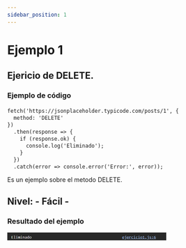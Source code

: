 ```yaml
---
sidebar_position: 1
---
```


# Ejemplo 1

## Ejericio de DELETE.

### Ejemplo de código

```
fetch('https://jsonplaceholder.typicode.com/posts/1', {
  method: 'DELETE'
})
  .then(response => {
    if (response.ok) {
      console.log('Eliminado');
    }
  })
  .catch(error => console.error('Error:', error));
```

Es un ejemplo sobre el metodo DELETE.

## Nivel: - Fácil -

### Resultado del ejemplo

![Texto alternativo](img/ej1.png)